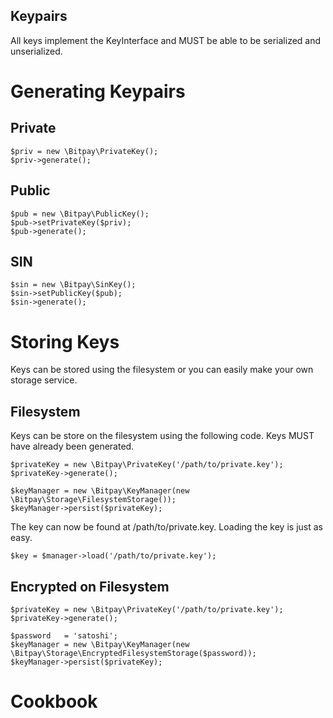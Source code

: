 ##  Keypairs
All keys implement the KeyInterface and MUST be able to be serialized
and unserialized.

Generating Keypairs
===================

Private
-------

``` {.sourceCode .php}
$priv = new \Bitpay\PrivateKey();
$priv->generate();
```

Public
------

``` {.sourceCode .php}
$pub = new \Bitpay\PublicKey();
$pub->setPrivateKey($priv);
$pub->generate();
```

SIN
---

``` {.sourceCode .php}
$sin = new \Bitpay\SinKey();
$sin->setPublicKey($pub);
$sin->generate();
```

Storing Keys
============

Keys can be stored using the filesystem or you can easily make your own
storage service.

Filesystem
----------

Keys can be store on the filesystem using the following code. Keys MUST
have already been generated.

``` {.sourceCode .php}
$privateKey = new \Bitpay\PrivateKey('/path/to/private.key');
$privateKey->generate();

$keyManager = new \Bitpay\KeyManager(new \Bitpay\Storage\FilesystemStorage());
$keyManager->persist($privateKey);
```

The key can now be found at /path/to/private.key. Loading the key is
just as easy.

``` {.sourceCode .php}
$key = $manager->load('/path/to/private.key');
```

Encrypted on Filesystem
-----------------------

``` {.sourceCode .php}
$privateKey = new \Bitpay\PrivateKey('/path/to/private.key');
$privateKey->generate();

$password   = 'satoshi';
$keyManager = new \Bitpay\KeyManager(new \Bitpay\Storage\EncryptedFilesystemStorage($password));
$keyManager->persist($privateKey);
```

Cookbook
========
